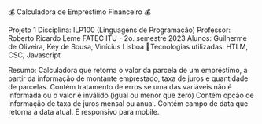 💰 Calculadora de Empréstimo Financeiro 💰

Projeto 1 Disciplina: ILP100 (Linguagens de Programação) Professor: Roberto Ricardo Leme FATEC ITU - 2o. semestre 2023
Alunos: Guilherme de Oliveira, Key de Sousa, Vinícius Lisboa
🚀Tecnologias utilizadas: HTLM, CSC, Javascript

Resumo: Calculadora que retorna o valor da parcela de um empréstimo, a partir da informação de montante emprestado, taxa de juros e quantidade de parcelas. 
Contém tratamento de erros se uma das variáveis não é informada ou o valor é inválido (igual ou menor que zero) Contém opção de informação de taxa de juros mensal ou anual. 
Contém campo de data que retorna a data atual.
É responsivo para mobile.

